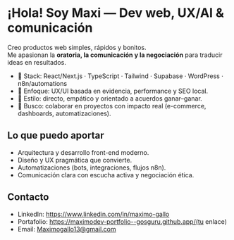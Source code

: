 # ¡Hola! Soy Maxi — Dev web, UX/AI & comunicación

Creo productos web simples, rápidos y bonitos.  
Me apasionan la **oratoria, la comunicación y la negociación** para traducir ideas en resultados.

- 🔧 Stack: React/Next.js · TypeScript · Tailwind · Supabase · WordPress · n8n/automations
- 🎯 Enfoque: UX/UI basada en evidencia, performance y SEO local.
- 🤝 Estilo: directo, empático y orientado a acuerdos ganar–ganar.
- 🚀 Busco: colaborar en proyectos con impacto real (e-commerce, dashboards, automatizaciones).

## Lo que puedo aportar
- Arquitectura y desarrollo front-end moderno.
- Diseño y UX pragmática que convierte.
- Automatizaciones (bots, integraciones, flujos n8n).
- Comunicación clara con escucha activa y negociación ética.

## Contacto
- LinkedIn: https://www.linkedin.com/in/maximo-gallo
- Portafolio: https://maximodev-portfolio--gosguru.github.app/(tu enlace)
- Email: Maximogallo13@gmail.com
